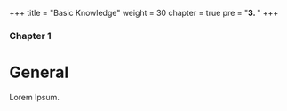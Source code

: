 +++
title = "Basic Knowledge"
weight = 30
chapter = true
pre = "<b>3. </b>"
+++

### Chapter 1

# General

Lorem Ipsum.
